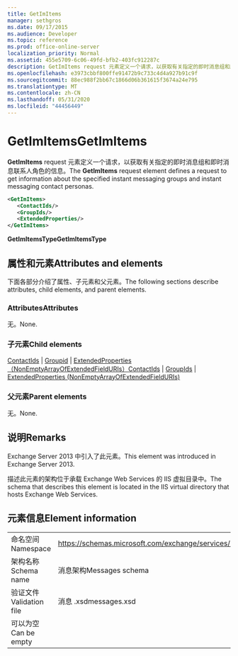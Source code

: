 ```yaml
---
title: GetImItems
manager: sethgros
ms.date: 09/17/2015
ms.audience: Developer
ms.topic: reference
ms.prod: office-online-server
localization_priority: Normal
ms.assetid: 455e5709-6c06-49fd-bfb2-403fc912287c
description: GetImItems request 元素定义一个请求，以获取有关指定的即时消息组和即时消息联系人角色的信息。
ms.openlocfilehash: e3973cbbf800ffe91472b9c733c4d4a927b91c9f
ms.sourcegitcommit: 88ec988f2bb67c1866d06b361615f3674a24e795
ms.translationtype: MT
ms.contentlocale: zh-CN
ms.lasthandoff: 05/31/2020
ms.locfileid: "44456449"
---
```

# <a name="getimitems"></a><span data-ttu-id="3723d-103">GetImItems</span><span class="sxs-lookup"><span data-stu-id="3723d-103">GetImItems</span></span>

<span data-ttu-id="3723d-104">**GetImItems** request 元素定义一个请求，以获取有关指定的即时消息组和即时消息联系人角色的信息。</span><span class="sxs-lookup"><span data-stu-id="3723d-104">The **GetImItems** request element defines a request to get information about the specified instant messaging groups and instant messaging contact personas.</span></span> 
  
```XML
<GetImItems>
   <ContactIds/>
   <GroupIds/>
   <ExtendedProperties/>
</GetImItems>
```

 <span data-ttu-id="3723d-105">**GetImItemsType**</span><span class="sxs-lookup"><span data-stu-id="3723d-105">**GetImItemsType**</span></span>
## <a name="attributes-and-elements"></a><span data-ttu-id="3723d-106">属性和元素</span><span class="sxs-lookup"><span data-stu-id="3723d-106">Attributes and elements</span></span>

<span data-ttu-id="3723d-107">下面各部分介绍了属性、子元素和父元素。</span><span class="sxs-lookup"><span data-stu-id="3723d-107">The following sections describe attributes, child elements, and parent elements.</span></span>
  
### <a name="attributes"></a><span data-ttu-id="3723d-108">Attributes</span><span class="sxs-lookup"><span data-stu-id="3723d-108">Attributes</span></span>

<span data-ttu-id="3723d-109">无。</span><span class="sxs-lookup"><span data-stu-id="3723d-109">None.</span></span>
  
### <a name="child-elements"></a><span data-ttu-id="3723d-110">子元素</span><span class="sxs-lookup"><span data-stu-id="3723d-110">Child elements</span></span>

<span data-ttu-id="3723d-111">[ContactIds](contactids.md)  | [Groupid](groupids.md)  | [ExtendedProperties （NonEmptyArrayOfExtendedFieldURIs）](extendedproperties-nonemptyarrayofextendedfielduris.md)</span><span class="sxs-lookup"><span data-stu-id="3723d-111">[ContactIds](contactids.md) | [GroupIds](groupids.md) | [ExtendedProperties (NonEmptyArrayOfExtendedFieldURIs)](extendedproperties-nonemptyarrayofextendedfielduris.md)</span></span>
  
### <a name="parent-elements"></a><span data-ttu-id="3723d-112">父元素</span><span class="sxs-lookup"><span data-stu-id="3723d-112">Parent elements</span></span>

<span data-ttu-id="3723d-113">无。</span><span class="sxs-lookup"><span data-stu-id="3723d-113">None.</span></span>
  
## <a name="remarks"></a><span data-ttu-id="3723d-114">说明</span><span class="sxs-lookup"><span data-stu-id="3723d-114">Remarks</span></span>

<span data-ttu-id="3723d-115">Exchange Server 2013 中引入了此元素。</span><span class="sxs-lookup"><span data-stu-id="3723d-115">This element was introduced in Exchange Server 2013.</span></span>
  
<span data-ttu-id="3723d-116">描述此元素的架构位于承载 Exchange Web Services 的 IIS 虚拟目录中。</span><span class="sxs-lookup"><span data-stu-id="3723d-116">The schema that describes this element is located in the IIS virtual directory that hosts Exchange Web Services.</span></span>
  
## <a name="element-information"></a><span data-ttu-id="3723d-117">元素信息</span><span class="sxs-lookup"><span data-stu-id="3723d-117">Element information</span></span>

|||
|:-----|:-----|
|<span data-ttu-id="3723d-118">命名空间</span><span class="sxs-lookup"><span data-stu-id="3723d-118">Namespace</span></span>  <br/> |https://schemas.microsoft.com/exchange/services/2006/messages  <br/> |
|<span data-ttu-id="3723d-119">架构名称</span><span class="sxs-lookup"><span data-stu-id="3723d-119">Schema name</span></span>  <br/> |<span data-ttu-id="3723d-120">消息架构</span><span class="sxs-lookup"><span data-stu-id="3723d-120">Messages schema</span></span>  <br/> |
|<span data-ttu-id="3723d-121">验证文件</span><span class="sxs-lookup"><span data-stu-id="3723d-121">Validation file</span></span>  <br/> |<span data-ttu-id="3723d-122">消息 .xsd</span><span class="sxs-lookup"><span data-stu-id="3723d-122">messages.xsd</span></span>  <br/> |
|<span data-ttu-id="3723d-123">可以为空</span><span class="sxs-lookup"><span data-stu-id="3723d-123">Can be empty</span></span>  <br/> ||
   

